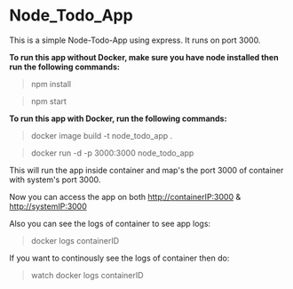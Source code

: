 # Node_Todo_App
This is a simple Node-Todo-App using express. It runs on port 3000.

**To run this app without Docker, make sure you have node installed then run the following commands:**
> npm install

> npm start

**To run this app with Docker, run the following commands:**
> docker image build -t node_todo_app .

> docker run -d -p 3000:3000 node_todo_app

This will run the app inside container and map's the port 3000 of container with system's port 3000.

Now you can access the app on both <u>http://containerIP:3000</u> & <u>http://systemIP:3000</u>

Also you can see the logs of container to see app logs:
> docker logs containerID

If you want to continously see the logs of container then do:
> watch docker logs containerID
